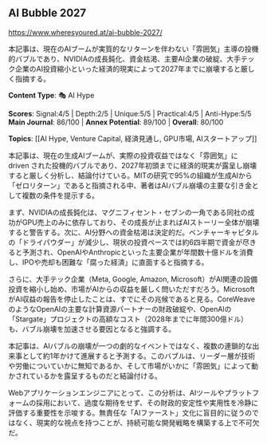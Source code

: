 ## AI Bubble 2027

https://www.wheresyoured.at/ai-bubble-2027/

本記事は、現在のAIブームが実質的なリターンを伴わない「雰囲気」主導の投機的バブルであり、NVIDIAの成長鈍化、資金枯渇、主要AI企業の破綻、大手テック企業のAI投資縮小といった経済的現実によって2027年までに崩壊すると厳しく指摘する。

**Content Type**: 🎭 AI Hype

**Scores**: Signal:4/5 | Depth:2/5 | Unique:5/5 | Practical:4/5 | Anti-Hype:5/5
**Main Journal**: 86/100 | **Annex Potential**: 89/100 | **Overall**: 80/100

**Topics**: [[AI Hype, Venture Capital, 経済見通し, GPU市場, AIスタートアップ]]

本記事は、現在の生成AIブームが、実際の投資収益ではなく「雰囲気」に driven された投機的バブルであり、2027年初頭までに経済的現実が露呈し崩壊すると厳しく分析し、結論付けている。MITの研究で95%の組織が生成AIから「ゼロリターン」であると指摘される中、著者はAIバブル崩壊の主要な引き金として複数の条件を提示する。

まず、NVIDIAの成長鈍化は、マグニフィセント・セブンの一角である同社の成功がGPU売上のみに依存しており、その成長が止まればAIストーリー全体が崩壊すると警告する。次に、AI分野への資金枯渇は決定的だ。ベンチャーキャピタルの「ドライパウダー」が減少し、現状の投資ペースでは約6四半期で資金が尽きると予測され、OpenAIやAnthropicといった主要企業が年間数十億ドルを消費し、IPOや売却も困難な「腐った経済」に直面すると指摘する。

さらに、大手テック企業（Meta, Google, Amazon, Microsoft）がAI関連の設備投資を縮小し始め、市場がAIからの収益を厳しく問いただすだろう。MicrosoftがAI収益の報告を停止したことは、すでにその兆候であると見る。CoreWeaveのようなOpenAIの主要な計算資源パートナーの財政破綻や、OpenAIの「Stargate」プロジェクトの高額なコスト（2028年までに年間300億ドル）も、バブル崩壊を加速させる要因となると強調する。

本記事は、AIバブルの崩壊が一つの劇的なイベントではなく、複数の連鎖的な出来事として約1年かけて進展すると予測する。このバブルは、リーダー層が技術や労働についていかに無知であるか、そして市場がいかに「雰囲気」によって動かされているかを露呈するものだと結論付ける。

Webアプリケーションエンジニアにとって、この分析は、AIツールやプラットフォームの採用において、過度な期待をせず、その財政的安定性や実用性を冷静に評価する重要性を示唆する。無責任な「AIファースト」文化に盲目的に従うのではなく、現実的な視点を持つことが、持続可能な開発戦略を構築する上で不可欠だ。